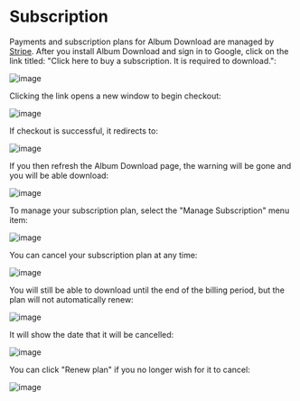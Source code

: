 # Subscription

Payments and subscription plans for Album Download are managed by [Stripe](https://stripe.com/). After you install Album Download and sign in to Google, click on the link titled: "Click here to buy a subscription. It is required to download.":

![image](https://user-images.githubusercontent.com/80104/126906686-b12ab84d-ad6f-4aa7-ad55-167783fd649e.png)

Clicking the link opens a new window to begin checkout:

![image](https://user-images.githubusercontent.com/80104/126906770-662c2167-082a-4664-803f-b5c91c1a509d.png)

If checkout is successful, it redirects to:

![image](https://user-images.githubusercontent.com/80104/126906851-4a75e651-93d7-4ea8-8163-0d6007e9a5d4.png)

If you then refresh the Album Download page, the warning will be gone and you will be able download:

![image](https://user-images.githubusercontent.com/80104/126906884-c3a370c9-f67f-4fe6-bf92-dd0b8d01ef47.png)

To manage your subscription plan, select the "Manage Subscription" menu item:

![image](https://user-images.githubusercontent.com/80104/126906921-7be2f781-6b81-4df5-a2e6-04c1ac6e5ee6.png)

You can cancel your subscription plan at any time:

![image](https://user-images.githubusercontent.com/80104/126906967-ccb9c2d3-fd0a-44c3-831b-922a5e16ece1.png)

You will still be able to download until the end of the billing period, but the plan will not automatically renew:

![image](https://user-images.githubusercontent.com/80104/126907030-931ffeae-959b-49ed-80b9-8386ddecd0f5.png)

It will show the date that it will be cancelled:

![image](https://user-images.githubusercontent.com/80104/126907063-f0de11a6-95fc-4424-a963-8425c8193f2f.png)

You can click "Renew plan" if you no longer wish for it to cancel:

![image](https://user-images.githubusercontent.com/80104/126907087-7ce673fa-0973-4445-a65f-5dedbfc3f5e5.png)
